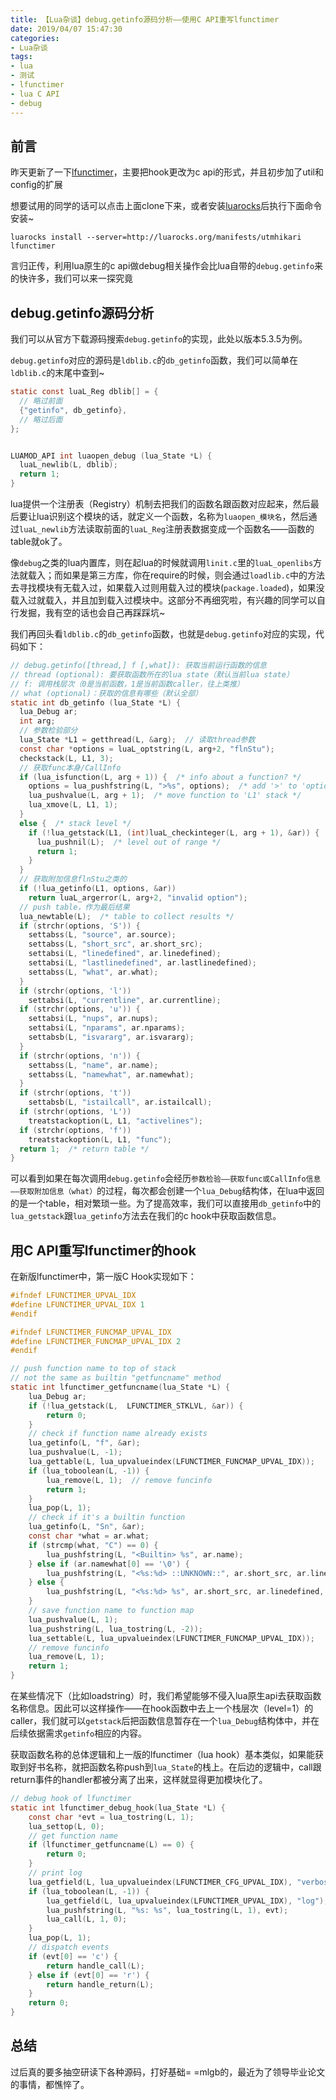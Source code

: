 ```yaml
---
title: 【Lua杂谈】debug.getinfo源码分析——使用C API重写lfunctimer
date: 2019/04/07 15:47:30
categories:
- Lua杂谈
tags:
- lua
- 测试
- lfunctimer
- lua C API
- debug
---
```


## 前言

昨天更新了一下[lfunctimer](https://github.com/utmhikari/lfunctimer)，主要把hook更改为c api的形式，并且初步加了util和config的扩展

想要试用的同学的话可以点击上面clone下来，或者安装[luarocks](https://luarocks.org/)后执行下面命令安装~

`luarocks install --server=http://luarocks.org/manifests/utmhikari lfunctimer`

言归正传，利用lua原生的c api做debug相关操作会比lua自带的`debug.getinfo`来的快许多，我们可以来一探究竟

## debug.getinfo源码分析

我们可以从官方下载源码搜索`debug.getinfo`的实现，此处以版本5.3.5为例。

`debug.getinfo`对应的源码是`ldblib.c`的`db_getinfo`函数，我们可以简单在`ldblib.c`的末尾中查到~

<!-- more -->

```c
static const luaL_Reg dblib[] = {
  // 略过前面
  {"getinfo", db_getinfo},
  // 略过后面
};


LUAMOD_API int luaopen_debug (lua_State *L) {
  luaL_newlib(L, dblib);
  return 1;
}
```

lua提供一个注册表（Registry）机制去把我们的函数名跟函数对应起来，然后最后要让lua识别这个模块的话，就定义一个函数，名称为`luaopen_模块名`，然后通过`luaL_newlib`方法读取前面的`luaL_Reg`注册表数据变成一个函数名——函数的table就ok了。

像`debug`之类的lua内置库，则在起lua的时候就调用`linit.c`里的`luaL_openlibs`方法就载入；而如果是第三方库，你在require的时候，则会通过`loadlib.c`中的方法去寻找模块有无载入过，如果载入过则用载入过的模块(`package.loaded`)，如果没载入过就载入，并且加到载入过模块中。这部分不再细究啦，有兴趣的同学可以自行发掘，我有空的话也会自己再踩踩坑~

我们再回头看`ldblib.c`的`db_getinfo`函数，也就是`debug.getinfo`对应的实现，代码如下：

```c
// debug.getinfo([thread,] f [,what]): 获取当前运行函数的信息
// thread (optional): 要获取函数所在的lua state（默认当前lua state）
// f: 调用栈层次（0是当前函数，1是当前函数caller，往上类推）
// what (optional)：获取的信息有哪些（默认全部）
static int db_getinfo (lua_State *L) {
  lua_Debug ar;
  int arg;
  // 参数检验部分
  lua_State *L1 = getthread(L, &arg);  // 读取thread参数
  const char *options = luaL_optstring(L, arg+2, "flnStu");
  checkstack(L, L1, 3);
  // 获取func本身/CallInfo
  if (lua_isfunction(L, arg + 1)) {  /* info about a function? */
    options = lua_pushfstring(L, ">%s", options);  /* add '>' to 'options' */
    lua_pushvalue(L, arg + 1);  /* move function to 'L1' stack */
    lua_xmove(L, L1, 1);
  }
  else {  /* stack level */
    if (!lua_getstack(L1, (int)luaL_checkinteger(L, arg + 1), &ar)) {
      lua_pushnil(L);  /* level out of range */
      return 1;
    }
  }
  // 获取附加信息flnStu之类的
  if (!lua_getinfo(L1, options, &ar))
    return luaL_argerror(L, arg+2, "invalid option");
  // push table，作为最后结果
  lua_newtable(L);  /* table to collect results */
  if (strchr(options, 'S')) {
    settabss(L, "source", ar.source);
    settabss(L, "short_src", ar.short_src);
    settabsi(L, "linedefined", ar.linedefined);
    settabsi(L, "lastlinedefined", ar.lastlinedefined);
    settabss(L, "what", ar.what);
  }
  if (strchr(options, 'l'))
    settabsi(L, "currentline", ar.currentline);
  if (strchr(options, 'u')) {
    settabsi(L, "nups", ar.nups);
    settabsi(L, "nparams", ar.nparams);
    settabsb(L, "isvararg", ar.isvararg);
  }
  if (strchr(options, 'n')) {
    settabss(L, "name", ar.name);
    settabss(L, "namewhat", ar.namewhat);
  }
  if (strchr(options, 't'))
    settabsb(L, "istailcall", ar.istailcall);
  if (strchr(options, 'L'))
    treatstackoption(L, L1, "activelines");
  if (strchr(options, 'f'))
    treatstackoption(L, L1, "func");
  return 1;  /* return table */
}
```

可以看到如果在每次调用`debug.getinfo`会经历`参数检验——获取func或CallInfo信息——获取附加信息（what）`的过程，每次都会创建一个`lua_Debug`结构体，在lua中返回的是一个table，相对繁琐一些。为了提高效率，我们可以直接用`db_getinfo`中的`lua_getstack`跟`lua_getinfo`方法去在我们的c hook中获取函数信息。

## 用C API重写lfunctimer的hook

在新版lfunctimer中，第一版C Hook实现如下：

```c
#ifndef LFUNCTIMER_UPVAL_IDX
#define LFUNCTIMER_UPVAL_IDX 1
#endif

#ifndef LFUNCTIMER_FUNCMAP_UPVAL_IDX
#define LFUNCTIMER_FUNCMAP_UPVAL_IDX 2
#endif

// push function name to top of stack
// not the same as builtin "getfuncname" method
static int lfunctimer_getfuncname(lua_State *L) {
    lua_Debug ar;
    if (!lua_getstack(L,  LFUNCTIMER_STKLVL, &ar)) {
        return 0;
    }
    // check if function name already exists
    lua_getinfo(L, "f", &ar);
    lua_pushvalue(L, -1);
    lua_gettable(L, lua_upvalueindex(LFUNCTIMER_FUNCMAP_UPVAL_IDX));
    if (lua_toboolean(L, -1)) {
        lua_remove(L, 1);  // remove funcinfo
        return 1;
    }
    lua_pop(L, 1);
    // check if it's a builtin function
    lua_getinfo(L, "Sn", &ar);
    const char *what = ar.what;
    if (strcmp(what, "C") == 0) {
        lua_pushfstring(L, "<Builtin> %s", ar.name);
    } else if (ar.namewhat[0] == '\0') {
        lua_pushfstring(L, "<%s:%d> ::UNKNOWN::", ar.short_src, ar.linedefined);
    } else {
        lua_pushfstring(L, "<%s:%d> %s", ar.short_src, ar.linedefined, ar.name);
    }
    // save function name to function map
    lua_pushvalue(L, 1);
    lua_pushstring(L, lua_tostring(L, -2));
    lua_settable(L, lua_upvalueindex(LFUNCTIMER_FUNCMAP_UPVAL_IDX));
    // remove funcinfo
    lua_remove(L, 1);
    return 1;
}
```

在某些情况下（比如loadstring）时，我们希望能够不侵入lua原生api去获取函数名称信息。因此可以这样操作——在hook函数中去上一个栈层次（level=1）的caller，我们就可以`getstack`后把函数信息暂存在一个`lua_Debug`结构体中，并在后续依据需求`getinfo`相应的内容。

获取函数名称的总体逻辑和上一版的lfunctimer（lua hook）基本类似，如果能获取到好书名称，就把函数名称push到`lua_State`的栈上。在后边的逻辑中，call跟return事件的handler都被分离了出来，这样就显得更加模块化了。

```c
// debug hook of lfunctimer
static int lfunctimer_debug_hook(lua_State *L) {
    const char *evt = lua_tostring(L, 1);
    lua_settop(L, 0);
    // get function name
    if (lfunctimer_getfuncname(L) == 0) {
        return 0;
    }
    // print log
    lua_getfield(L, lua_upvalueindex(LFUNCTIMER_CFG_UPVAL_IDX), "verbose");
    if (lua_toboolean(L, -1)) {
        lua_getfield(L, lua_upvalueindex(LFUNCTIMER_UPVAL_IDX), "log");
        lua_pushfstring(L, "%s: %s", lua_tostring(L, 1), evt);
        lua_call(L, 1, 0);
    }
    lua_pop(L, 1);
    // dispatch events
    if (evt[0] == 'c') {
        return handle_call(L);
    } else if (evt[0] == 'r') {
        return handle_return(L);
    }
    return 0;
}
```

## 总结

过后真的要多抽空研读下各种源码，打好基础= =mlgb的，最近为了领导毕业论文的事情，都憔悴了。
